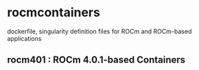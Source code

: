 # rocmcontainers
dockerfile, singularity definition files for ROCm and ROCm-based applications

## rocm401 : ROCm 4.0.1-based Containers
